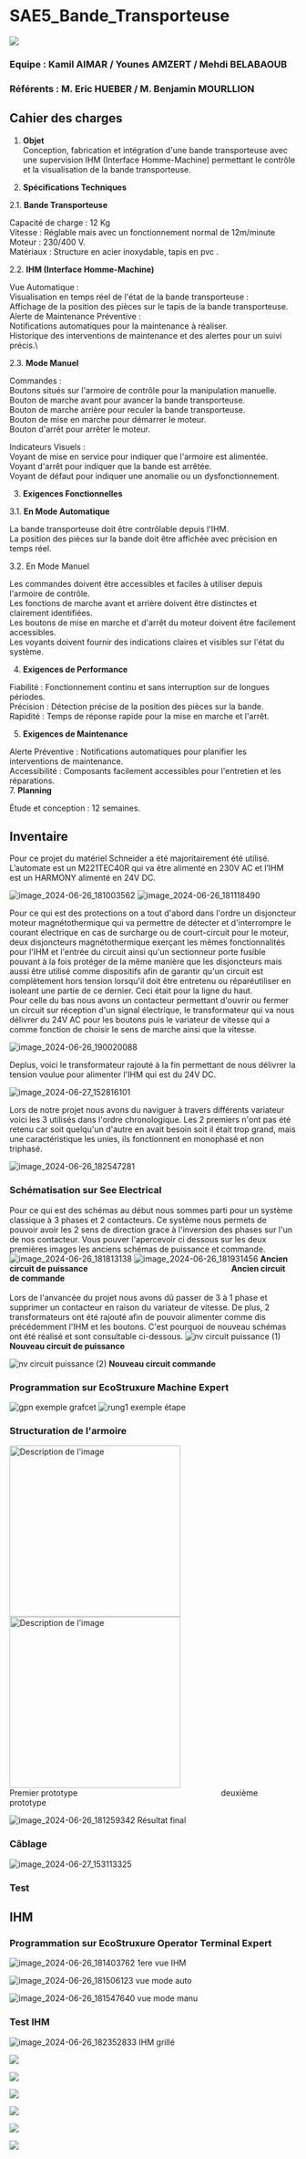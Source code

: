 # SAE5_Bande_Transporteuse

![](https://github.com/Kadzmil/SAE5_Bande_Transporteuse/blob/Main/Images/iut%20logo.png)

### Equipe : Kamil AIMAR / Younes AMZERT / Mehdi BELABAOUB 
### Référents : M. Eric HUEBER / M. Benjamin MOURLLION
## Cahier des charges


1. **Objet**\
Conception, fabrication et intégration d'une bande transporteuse avec une supervision IHM (Interface Homme-Machine) permettant le contrôle et la visualisation de la bande transporteuse.

2. **Spécifications Techniques**
   
2.1. **Bande Transporteuse**

Capacité de charge : 12 Kg\
Vitesse : Réglable mais avec un fonctionnement normal de 12m/minute \
Moteur : 230/400 V.\
Matériaux : Structure en acier inoxydable, tapis en pvc .

2.2. **IHM (Interface Homme-Machine)**

Vue Automatique :\
Visualisation en temps réel de l'état de la bande transporteuse :\
Affichage de la position des pièces sur le tapis de la bande transporteuse.\
Alerte de Maintenance Préventive :\
Notifications automatiques pour la maintenance à réaliser.\
Historique des interventions de maintenance et des alertes pour un suivi précis.\

2.3. **Mode Manuel**

Commandes :\
Boutons situés sur l'armoire de contrôle pour la manipulation manuelle.\
Bouton de marche avant pour avancer la bande transporteuse.\
Bouton de marche arrière pour reculer la bande transporteuse.\
Bouton de mise en marche pour démarrer le moteur.\
Bouton d'arrêt pour arrêter le moteur.

Indicateurs Visuels :\
Voyant de mise en service pour indiquer que l'armoire est alimentée.\
Voyant d'arrêt pour indiquer que la bande est arrêtée.\
Voyant de défaut pour indiquer une anomalie ou un dysfonctionnement.

3. **Exigences Fonctionnelles**
   
3.1. **En Mode Automatique**

La bande transporteuse doit être contrôlable depuis l'IHM.\
La position des pièces sur la bande doit être affichée avec précision en temps réel.

3.2. En Mode Manuel

Les commandes doivent être accessibles et faciles à utiliser depuis l'armoire de contrôle.\
Les fonctions de marche avant et arrière doivent être distinctes et clairement identifiées.\
Les boutons de mise en marche et d'arrêt du moteur doivent être facilement accessibles.\
Les voyants doivent fournir des indications claires et visibles sur l'état du système.

4. **Exigences de Performance**
   
Fiabilité : Fonctionnement continu et sans interruption sur de longues périodes.\
Précision : Détection précise de la position des pièces sur la bande.\
Rapidité : Temps de réponse rapide pour la mise en marche et l'arrêt.

5. **Exigences de Maintenance**
   
Alerte Préventive : Notifications automatiques pour planifier les interventions de maintenance.\
Accessibilité : Composants facilement accessibles pour l'entretien et les réparations.  
7. **Planning** 

Étude et conception : 12 semaines.

  
## Inventaire 
Pour ce projet du matériel Schneider a été majoritairement été utilisé. L’automate est un M221TEC40R qui va être alimenté en 230V AC et l’IHM est un HARMONY alimenté en 24V DC.

![image_2024-06-26_181003562](https://github.com/Kadzmil/SAE5_Bande_Transporteuse/assets/166384885/57004fb4-d781-400c-a31f-79c30b8bdde6)  ![image_2024-06-26_181118490](https://github.com/Kadzmil/SAE5_Bande_Transporteuse/assets/166384885/831012e9-c399-4229-ab2c-e2859a1c2e7c)  

Pour ce qui est des protections on a tout d'abord dans l'ordre un disjoncteur moteur magnétothermique qui va permettre de détecter et d'interrompre le courant électrique en cas de surcharge ou de court-circuit pour le moteur, deux disjoncteurs magnétothermique exerçant les mêmes fonctionnalités pour l'IHM et l'entrée du circuit ainsi qu'un sectionneur porte fusible pouvant à la fois protéger de la même manière que les disjoncteurs mais aussi être utilisé comme dispositifs afin de garantir qu'un circuit est complètement hors tension lorsqu'il doit être entretenu ou réparéutiliser en isoleant une partie de ce dernier. Ceci était pour la ligne du haut.\
Pour celle du bas nous avons un contacteur permettant d'ouvrir ou fermer un circuit sur réception d'un signal électrique, le transformateur qui va nous délivrer du 24V AC pour les boutons puis le variateur de vitesse qui a comme fonction de choisir le sens de marche ainsi que la vitesse.

![image_2024-06-26_190020088](https://github.com/Kadzmil/SAE5_Bande_Transporteuse/assets/166384885/5483d57e-bd89-4138-9a49-2c1c878cee80) 

Deplus, voici le transformateur rajouté à la fin permettant de nous délivrer la tension voulue pour alimenter l'IHM qui est du 24V DC.

![image_2024-06-27_152816101](https://github.com/Kadzmil/SAE5_Bande_Transporteuse/assets/166384885/0ceb58ac-3c7b-4fa4-8c1c-e95fdc8a95ba)

Lors de notre projet nous avons du naviguer à travers différents variateur voici les 3 utilisés dans l'ordre chronologique. Les 2 premiers n'ont pas été retenu car soit quelqu'un d'autre en avait besoin soit il était trop grand, mais une caractéristique les unies, ils fonctionnent en monophasé et non triphasé.

![image_2024-06-26_182547281](https://github.com/Kadzmil/SAE5_Bande_Transporteuse/assets/166384885/545d7291-69f0-470c-86e3-5cb8753d7e31) 
### Schématisation sur See Electrical

Pour ce qui est des schémas au début nous sommes parti pour un système classique à 3 phases et 2 contacteurs. Ce système nous permets de pouvoir avoir les 2 sens de direction grace à l'inversion des phases sur l'un de nos contacteur. Vous pouver l'apercevoir ci dessous sur les deux premières images les anciens schémas de puissance et commande. \
![image_2024-06-26_181813138](https://github.com/Kadzmil/SAE5_Bande_Transporteuse/assets/166384885/3fd3cfca-3802-4a60-8b2d-3dd87447bde3) ![image_2024-06-26_181931456](https://github.com/Kadzmil/SAE5_Bande_Transporteuse/assets/166384885/cad9af3e-df7c-42e1-8cf6-088511da8eaa) **Ancien circuit de puissance**&nbsp;&nbsp;&nbsp;&nbsp;&nbsp;&nbsp;&nbsp;&nbsp;&nbsp;&nbsp;&nbsp;&nbsp;&nbsp;&nbsp;&nbsp;&nbsp;&nbsp;&nbsp;&nbsp;&nbsp;&nbsp;&nbsp;&nbsp;&nbsp;&nbsp;&nbsp;&nbsp;&nbsp;&nbsp;&nbsp;&nbsp;&nbsp;&nbsp;&nbsp;&nbsp;&nbsp;&nbsp;&nbsp;&nbsp;&nbsp;&nbsp;&nbsp;&nbsp;&nbsp;&nbsp;&nbsp;&nbsp;&nbsp;&nbsp;&nbsp;&nbsp;&nbsp;&nbsp;&nbsp;&nbsp;&nbsp;&nbsp;&nbsp;&nbsp;&nbsp;&nbsp;&nbsp;&nbsp;&nbsp;**Ancien circuit de commande** \
\
Lors de l'anvancée du projet nous avons dû passer de 3 à 1 phase et supprimer un contacteur en raison du variateur de vitesse. De plus, 2 transformateurs ont été rajouté afin de pouvoir alimenter comme dis précédemment l'IHM et les boutons. C'est pourquoi de nouveau schémas ont été réalisé et sont consultable ci-dessous.
![nv circuit puissance (1)](https://github.com/Kadzmil/SAE5_Bande_Transporteuse/assets/166384885/e8e3ff0e-029f-4d7b-bd63-47c852e424e0)  
**Nouveau circuit de puissance**

![nv circuit puissance (2)](https://github.com/Kadzmil/SAE5_Bande_Transporteuse/assets/166384885/eafb81ba-cba2-46e9-827f-9614f0c4c68e) **Nouveau circuit commande**
### Programmation sur EcoStruxure Machine Expert
![gpn](https://github.com/Kadzmil/SAE5_Bande_Transporteuse/assets/166384885/bb61957b-ce6d-4d3b-a46f-ebb377492a8e) exemple grafcet
![rung1](https://github.com/Kadzmil/SAE5_Bande_Transporteuse/assets/166384885/6467ab2e-b94d-42b6-ada0-595c6a4e2d1a) exemple étape

### Structuration de l'armoire

<img src="https://github.com/Kadzmil/SAE5_Bande_Transporteuse/blob/Main/Images/premi%C3%A8re_id%C3%A9e.jpg" alt="Description de l'image" width="300" height="300"/> <img src="https://github.com/Kadzmil/SAE5_Bande_Transporteuse/blob/Main/Images/id%C3%A9e%20final.jpg" alt="Description de l'image" width="300" height="300"/>  \
Premier prototype&nbsp;&nbsp;&nbsp;&nbsp;&nbsp;&nbsp;&nbsp;&nbsp;&nbsp;&nbsp;&nbsp;&nbsp;&nbsp;&nbsp;&nbsp;&nbsp;&nbsp;&nbsp;&nbsp;&nbsp;&nbsp;&nbsp;&nbsp;&nbsp;&nbsp;&nbsp;&nbsp;&nbsp;&nbsp;&nbsp;&nbsp;&nbsp;&nbsp;&nbsp;&nbsp;&nbsp;&nbsp;&nbsp;&nbsp;&nbsp;&nbsp;&nbsp;&nbsp;&nbsp;&nbsp;&nbsp;&nbsp;&nbsp;&nbsp;&nbsp;&nbsp;&nbsp;&nbsp;&nbsp;&nbsp;&nbsp;&nbsp;&nbsp;&nbsp;&nbsp;&nbsp;&nbsp;&nbsp;&nbsp;deuxième prototype

![image_2024-06-26_181259342](https://github.com/Kadzmil/SAE5_Bande_Transporteuse/assets/166384885/5a81e285-2322-4311-9d47-31ed9a82efe7)  Résultat final
### Câblage
![image_2024-06-27_153113325](https://github.com/Kadzmil/SAE5_Bande_Transporteuse/assets/166384885/c8ba61db-8181-4767-9609-208e03500b76)
### Test
## IHM
### Programmation sur EcoStruxure Operator Terminal Expert
![image_2024-06-26_181403762](https://github.com/Kadzmil/SAE5_Bande_Transporteuse/assets/166384885/e3ea87b3-beb9-4a59-914e-c5d610ef5aba) 1ere vue IHM

![image_2024-06-26_181506123](https://github.com/Kadzmil/SAE5_Bande_Transporteuse/assets/166384885/62968746-13c0-4afb-ab48-19e88a982e6b) vue mode auto

![image_2024-06-26_181547640](https://github.com/Kadzmil/SAE5_Bande_Transporteuse/assets/166384885/9654a637-2be7-47d5-8ed5-33bc86cffd10) vue mode manu
### Test IHM
![image_2024-06-26_182352833](https://github.com/Kadzmil/SAE5_Bande_Transporteuse/assets/166384885/b8ac8ef3-c5f1-4927-afe8-baee6b622a8a) IHM grillé





![](https://github.com/Kadzmil/SAE5_Bande_Transporteuse/blob/Main/Images/structure.jpg)

![](https://github.com/Kadzmil/SAE5_Bande_Transporteuse/blob/Main/Images/d%C3%A9coupe%20rail.jpg)

![](https://github.com/Kadzmil/SAE5_Bande_Transporteuse/blob/Main/Images/IMG_20240416_143353.jpg)



![](https://github.com/Kadzmil/SAE5_Bande_Transporteuse/blob/Main/Images/deuxi%C3%A8me%20id%C3%A9e.jpg)

![](https://github.com/Kadzmil/SAE5_Bande_Transporteuse/blob/Main/Images/d%C3%A9coupe%20IHM.jpg)

![](https://github.com/Kadzmil/SAE5_Bande_Transporteuse/blob/Main/Images/contact%20de%20module.jpg)














